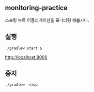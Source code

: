 ## monitoring-practice
스프링 부트 어플리케이션을 모니터링 해봅시다.

## 실행

`./gradlew start &`

[http://localhost:8000](http://localhost:8000)

## 중지

`./gradlew -stop` 